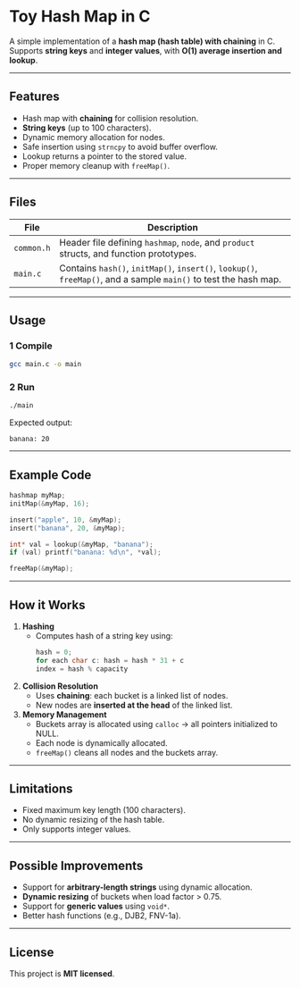 # Toy Hash Map in C

A simple implementation of a **hash map (hash table) with chaining** in C.  
Supports **string keys** and **integer values**, with **O(1) average insertion and lookup**.

---

## Features

- Hash map with **chaining** for collision resolution.  
- **String keys** (up to 100 characters).  
- Dynamic memory allocation for nodes.  
- Safe insertion using `strncpy` to avoid buffer overflow.  
- Lookup returns a pointer to the stored value.  
- Proper memory cleanup with `freeMap()`.

---

## Files

| File | Description |
|------|-------------|
| `common.h` | Header file defining `hashmap`, `node`, and `product` structs, and function prototypes. |
| `main.c` | Contains `hash()`, `initMap()`, `insert()`, `lookup()`, `freeMap()`, and a sample `main()` to test the hash map. |

---

## Usage

### 1️ Compile

```bash
gcc main.c -o main
```

### 2️ Run 

```bash
./main
```

Expected output:

```
banana: 20
```

---

## Example Code

```c
hashmap myMap;
initMap(&myMap, 16);

insert("apple", 10, &myMap);
insert("banana", 20, &myMap);

int* val = lookup(&myMap, "banana");
if (val) printf("banana: %d\n", *val);

freeMap(&myMap);
```

---

## How it Works

1. **Hashing**  
   - Computes hash of a string key using:  
     ```c
     hash = 0;
     for each char c: hash = hash * 31 + c
     index = hash % capacity
     ```
2. **Collision Resolution**  
   - Uses **chaining**: each bucket is a linked list of nodes.  
   - New nodes are **inserted at the head** of the linked list.
3. **Memory Management**  
   - Buckets array is allocated using `calloc` → all pointers initialized to NULL.  
   - Each node is dynamically allocated.  
   - `freeMap()` cleans all nodes and the buckets array.

---

## Limitations

- Fixed maximum key length (100 characters).  
- No dynamic resizing of the hash table.  
- Only supports integer values.

---

## Possible Improvements

- Support for **arbitrary-length strings** using dynamic allocation.  
- **Dynamic resizing** of buckets when load factor > 0.75.  
- Support for **generic values** using `void*`.  
- Better hash functions (e.g., DJB2, FNV-1a).

---

## License

This project is **MIT licensed**.
